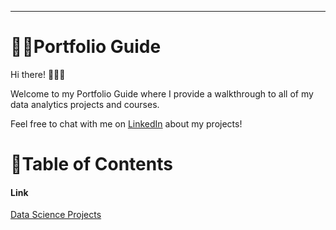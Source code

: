 ---
# 👩‍💻Portfolio Guide

Hi there! 🙋🏻‍♀️

Welcome to my Portfolio Guide where I provide a walkthrough to all of my data analytics projects and courses.

Feel free to chat with me on [LinkedIn](https://www.linkedin.com/feed/) about my projects!

# 📑Table of Contents

#### Link
[Data Science Projects](Projects.md)

```python

